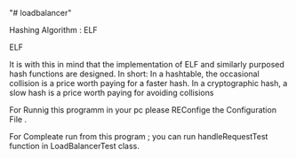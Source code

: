 "# loadbalancer" 

Hashing Algorithm : ELF

ELF

It is with this in mind that the implementation of ELF and similarly purposed hash functions are designed. In short: In a hashtable, the occasional collision is a price worth paying for a faster hash. In a cryptographic hash, a slow hash is a price worth paying for avoiding collisions


For Runnig this programm in your pc please REConfige the Configuration File .

For Compleate run from this program ; you can run handleRequestTest function in LoadBalancerTest class.
